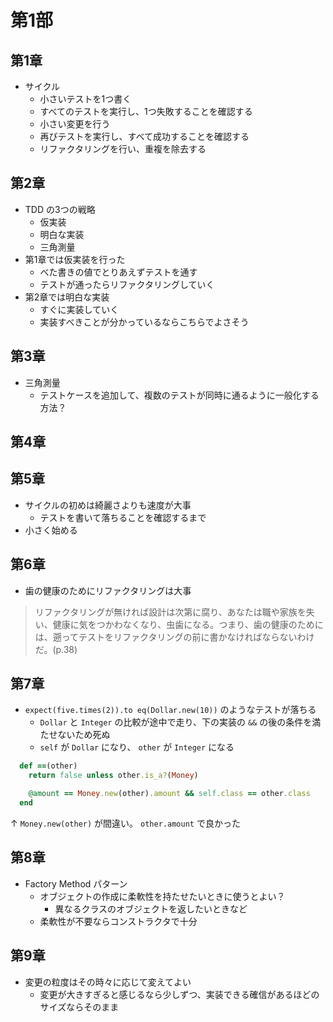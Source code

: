 # 第1部

## 第1章
- サイクル
  - 小さいテストを1つ書く
  - すべてのテストを実行し、1つ失敗することを確認する
  - 小さい変更を行う
  - 再びテストを実行し、すべて成功することを確認する
  - リファクタリングを行い、重複を除去する

## 第2章
- TDD の3つの戦略
  - 仮実装
  - 明白な実装
  - 三角測量
- 第1章では仮実装を行った
  - べた書きの値でとりあえずテストを通す
  - テストが通ったらリファクタリングしていく
- 第2章では明白な実装
  - すぐに実装していく
  - 実装すべきことが分かっているならこちらでよさそう

## 第3章
- 三角測量
  - テストケースを追加して、複数のテストが同時に通るように一般化する方法？

## 第4章

## 第5章
- サイクルの初めは綺麗さよりも速度が大事
  - テストを書いて落ちることを確認するまで
- 小さく始める

## 第6章
- 歯の健康のためにリファクタリングは大事
> リファクタリングが無ければ設計は次第に腐り、あなたは職や家族を失い、健康に気をつかわなくなり、虫歯になる。つまり、歯の健康のためには、遡ってテストをリファクタリングの前に書かなければならないわけだ。(p.38)

## 第7章
- `expect(five.times(2)).to eq(Dollar.new(10))` のようなテストが落ちる
  - `Dollar` と `Integer` の比較が途中で走り、下の実装の `&&` の後の条件を満たせないため死ぬ
  - `self` が `Dollar` になり、 `other` が `Integer` になる

```ruby
  def ==(other)
    return false unless other.is_a?(Money)

    @amount == Money.new(other).amount && self.class == other.class
  end
```

↑ `Money.new(other)` が間違い。 `other.amount` で良かった

## 第8章
- Factory Method パターン
  - オブジェクトの作成に柔軟性を持たせたいときに使うとよい？
    - 異なるクラスのオブジェクトを返したいときなど
  - 柔軟性が不要ならコンストラクタで十分

## 第9章
- 変更の粒度はその時々に応じて変えてよい
  - 変更が大きすぎると感じるなら少しずつ、実装できる確信があるほどのサイズならそのまま
